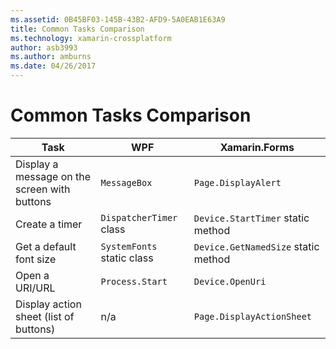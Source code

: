 ```yaml
---
ms.assetid: 0B45BF03-145B-43B2-AFD9-5A0EAB1E63A9
title: Common Tasks Comparison
ms.technology: xamarin-crossplatform
author: asb3993
ms.author: amburns
ms.date: 04/26/2017
---
```

# Common Tasks Comparison

| Task | WPF | Xamarin.Forms |
|--- |--- |--- |
|Display a message on the screen with buttons|`MessageBox`|`Page.DisplayAlert`|
|Create a timer|`DispatcherTimer` class|`Device.StartTimer` static method|
|Get a default font size|`SystemFonts` static class|`Device.GetNamedSize` static method|
|Open a URI/URL|`Process.Start`|`Device.OpenUri`|
|Display action sheet (list of buttons)|n/a|`Page.DisplayActionSheet`|
